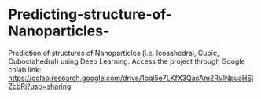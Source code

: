 # Predicting-structure-of-Nanoparticles-
Prediction of structures of Nanoparticles (i.e. Icosahedral, Cubic, Cuboctahedral) using Deep Learning.
Access the project through Google colab link: https://colab.research.google.com/drive/1bqi5e7LKfX3QasAm2RVlNpuaHSjZcbRj?usp=sharing
